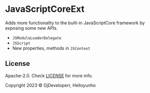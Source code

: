 # JavaScriptCoreExt

Adds more functionality to the built-in JavaScriptCore framework by exposing some new APIs.

- `JSModuleLoaderDelegate`
- `JSScript`
- New properties, methods in `JSContext`

## License

Apache-2.0. Check [LICENSE](./LICENSE) for more info.

Copyright 2023 © DjDeveloperr, Helloyunho
